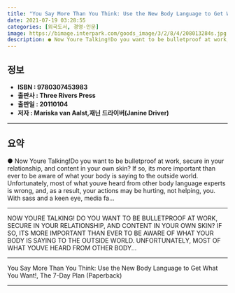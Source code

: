 ```yaml
---
title: "You Say More Than You Think: Use the New Body Language to Get What You Want!, The 7-Day Plan (Paperback)"
date: 2021-07-19 03:28:55
categories: [외국도서, 경영-인문]
image: https://bimage.interpark.com/goods_image/3/2/8/4/208013284s.jpg
description: ● Now Youre Talking!Do you want to be bulletproof at work, secure in your relationship, and content in your own skin? If so, its more important than ever to be
---
```


## **정보**

- **ISBN : 9780307453983**
- **출판사 : Three Rivers Press**
- **출판일 : 20110104**
- **저자 : Mariska van Aalst,재닌 드라이버(Janine Driver)**

------



## **요약**

●  Now Youre Talking!Do you want to be bulletproof at work, secure in your relationship, and content in your own skin? If so, its more important than ever to be aware of what your body is saying to the outside world. Unfortunately, most of what youve heard from other body language experts is wrong, and, as a result, your actions may be hurting, not helping, you.  With sass and a keen eye, media fa...

------

NOW YOURE TALKING!
DO YOU WANT TO BE BULLETPROOF AT WORK, SECURE IN YOUR RELATIONSHIP, AND CONTENT IN YOUR OWN SKIN? IF SO, ITS MORE IMPORTANT THAN EVER TO BE AWARE OF WHAT YOUR BODY IS SAYING TO THE OUTSIDE WORLD. UNFORTUNATELY, MOST OF WHAT YOUVE HEARD FROM OTHER BODY... 

------


You Say More Than You Think: Use the New Body Language to Get What You Want!, The 7-Day Plan (Paperback) 

------


